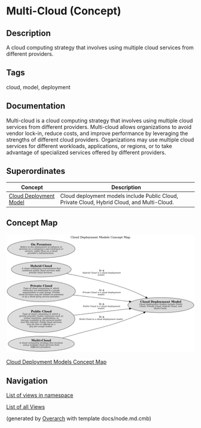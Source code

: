 
# Multi-Cloud (Concept)
## Description
A cloud computing strategy that involves using multiple cloud services from different providers.


## Tags
cloud, model, deployment

## Documentation
Multi-cloud is a cloud computing strategy that involves using multiple cloud services from different providers.
Multi-cloud allows organizations to avoid vendor lock-in, reduce costs, and improve performance by leveraging the strengths of different cloud providers.
Organizations may use multiple cloud services for different workloads, applications, or regions, or to take advantage of specialized services offered by different providers.
## Superordinates
| Concept | Description |
|---|---|
| [Cloud Deployment Model](../../../software-development/cloud/cloud-deployment-model.md)| Cloud deployment models include Public Cloud, Private Cloud, Hybrid Cloud, and Multi-Cloud. |

## Concept Map
![Cloud Deployment Models Concept Map](../../../software-development/cloud/deployment-model/concept-view.png)

[Cloud Deployment Models Concept Map](../../../software-development/cloud/deployment-model/concept-view.md)


## Navigation
[List of views in namespace](./views-in-namespace.md)

[List of all Views](../../../views.md)


(generated by [Overarch](https://github.com/soulspace-org/overarch) with template docs/node.md.cmb)
